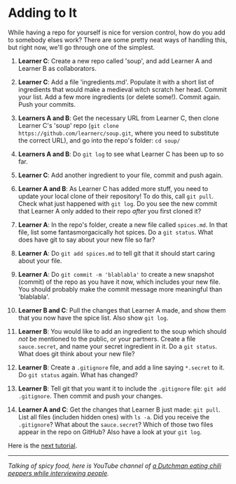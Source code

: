 # Adding to It

While having a repo for yourself is nice for version control, how do you add to somebody elses work? There are some pretty neat ways of handling this, but right now, we'll go through one of the simplest.

1. **Learner C**: Create a new repo called 'soup', and add Learner A and Learner B as collaborators.

2. **Learner C**: Add a file 'ingredients.md'. Populate it with a short list of ingredients that would make a medieval witch scratch her head. Commit your list. Add a few more ingredients (or delete some!). Commit again. Push your commits.

3. **Learners A and B**: Get the necessary URL from Learner C, then clone Learner C's 'soup' repo (`git clone https://github.com/learnerc/soup.git`, where you need to substitute the correct URL), and go into the repo's folder: `cd soup/`

4. **Learners A and B**: Do `git log` to see what Learner C has been up to so far.

5. **Learner C**: Add another ingredient to your file, commit and push again.

6. **Learner A and B**: As Learner C has added more stuff, you need to update your local clone of their repository! To do this, call `git pull`. Check what just happened with `git log`. Do you see the new commit that Learner A only added to their repo _after_ you first cloned it?

7. **Learner A**: In the repo's folder, create a new file called `spices.md`. In that file, list some fantasmorgacically hot spices. Do a `git status`. What does have git to say about your new file so far?

8. **Learner A**: Do `git add spices.md` to tell git that it should start caring about your file.

9. **Learner A**: Do `git commit -m 'blablabla'` to create a new snapshot (commit) of the repo as you have it now, which includes your new file. You should probably make the commit message more meaningful than 'blablabla'.

10. **Learner B and C**: Pull the changes that Learner A made, and show them that you now have the spice list. Also show `git log`.

11. **Learner B**: You would like to add an ingredient to the soup which should _not_ be mentioned to the public, or your partners. Create a file `sauce.secret`, and name your secret ingredient in it. Do a `git status`. What does git think about your new file?

12. **Learner B**: Create a `.gitignore` file, and add a line saying `*.secret` to it. Do `git status` again. What has changed?

13. **Learner B**: Tell git that you want it to include the `.gitignore` file: `git add .gitignore`. Then commit and push your changes.

14. **Learner A and C**: Get the changes that Learner B just made: `git pull`. List all files (includen hidden ones) with `ls -a`. Did you receive the `.gitignore`? What about the `sauce.secret`? Which of those two files appear in the repo on GitHub? Also have a look at your `git log`.

Here is the [next tutorial](04_backtothepast).

-----------------

_Talking of spicy food, here is YouTube channel of [a Dutchman eating chili peppers while interviewing people](https://www.youtube.com/user/wunderhits)._